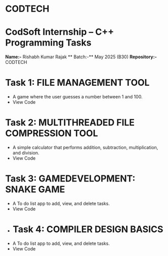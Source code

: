 # CODTECH
# CodSoft Internship – C++ Programming Tasks

**Name:-** Rishabh Kumar Rajak
** Batch:-** May 2025 (B30)
**Repository:-** CODTECH

# Task 1:  FILE MANAGEMENT TOOL
- A game where the user guesses a number between 1 and 100.
- View Code
# Task 2: MULTITHREADED FILE COMPRESSION TOOL
- A simple calculator that performs addition, subtraction, multiplication, and division.
- View Code
# Task 3: GAMEDEVELOPMENT: SNAKE GAME
- A To do list app to add, view, and delete tasks.
- View Code
- # Task 4:  COMPILER DESIGN BASICS
- A To do list app to add, view, and delete tasks.
- View Code
